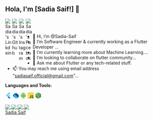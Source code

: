 ## Hola, I'm [Sadia Saif!] 👋

<a href="https://www.linkedin.com/in/sadia-saif/">
  <img align="left" alt="Sadia's Linkdein" width="22px" src="https://cdn.jsdelivr.net/npm/simple-icons@v3/icons/linkedin.svg" />
</a>
<a href="https://github.com/Sadia-Saif">
  <img align="left" alt="Sadia's Github" width="22px" src="https://cdn.jsdelivr.net/npm/simple-icons@v3/icons/github.svg" />
</a>
<a href="https://www.instagram.com/flutter_ninja/">
  <img align="left" alt="Sadia's Instagram" width="22px" src="https://cdn.jsdelivr.net/npm/simple-icons@v3/icons/instagram.svg" />
</a>
<a href="https://www.facebook.com/iamSadiaSaif/">
  <img align="left" alt="Sadia's Facebook" width="22px" src="https://cdn.jsdelivr.net/npm/simple-icons@v3/icons/facebook.svg" />
</a>


<br/>
<br/>


- 👋 Hi, I’m @Sadia-Saif
- 👀 I’m Software Engineer & currently working as a Flutter Developer ...
- 🌱 I’m currently learning  more about Machine Learning....
- 💞️ I’m looking to collaborate on flutter community...
- 💬 Ask me about Flutter or any tech-related stuff.
- 📫 You may reach me using email address "sadiasaif.official@gmail.com"...

**Languages and Tools:**  

<code><img height="20" src="https://raw.githubusercontent.com/github/explore/80688e429a7d4ef2fca1e82350fe8e3517d3494d/topics/flutter/flutter.png"></code>
<code><img height="20" src="https://raw.githubusercontent.com/github/explore/80688e429a7d4ef2fca1e82350fe8e3517d3494d/topics/dart/dart.png"></code>
<code><img height="20" src="https://raw.githubusercontent.com/github/explore/80688e429a7d4ef2fca1e82350fe8e3517d3494d/topics/android/android.png"></code>
<code><img height="20" src="https://raw.githubusercontent.com/github/explore/80688e429a7d4ef2fca1e82350fe8e3517d3494d/topics/javascript/javascript.png"></code>
<code><img height="20" src="https://raw.githubusercontent.com/github/explore/80688e429a7d4ef2fca1e82350fe8e3517d3494d/topics/nodejs/nodejs.png"></code>    

<a href="https://github.com/Sadia-Saif">
  <img align="center" src="https://github-readme-stats.vercel.app/api/top-langs/?username=Sadia-Saif&theme=light&hide_langs_below=1" />
</a>
<a href="https://github.com/Sadia-Saif/mi_card/">
 <img align="center" src="https://github-readme-stats.vercel.app/api/pin/?username=Sadia-Saif&repo=mi_card&theme=light" />
</a>
<a href="https://github.com/Sadia-Saif/awesome-flutter">
  <img align="center" src="https://github-readme-stats.vercel.app/api/pin/?username=Sadia-Saif&repo=awesome-flutter&theme=light" />

</a>
<a href="https://github.com/Sadia-Saif/Flutter-Course-Resources/">
 <img align="center" src="https://github-readme-stats.vercel.app/api/pin/?username=Sadia-Saif&repo=Flutter-Course-Resources&theme=light" />
</a>
<div class="badge-base LI-profile-badge" data-locale="en_US" data-size="large" data-theme="dark" data-type="HORIZONTAL" data-vanity="sadia-saif" data-version="v1"><a class="badge-base__link LI-simple-link" href="https://pk.linkedin.com/in/sadia-saif?trk=profile-badge">Sadia Saif</a></div>
              


<!---
Sadia-Saif/Sadia-Saif is a ✨ special ✨ repository because its `README.md` (this file) appears on your GitHub profile.
You can click the Preview link to take a look at your changes.
--->
